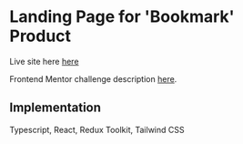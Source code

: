 # Landing Page for 'Bookmark' Product

Live site here [here](https://bookmark-landing-page.lissajouslaser.repl.co/)

Frontend Mentor challenge description [here](https://www.frontendmentor.io/challenges/bookmark-landing-page-5d0b588a9edda32581d29158).

## Implementation
Typescript, React, Redux Toolkit, Tailwind CSS